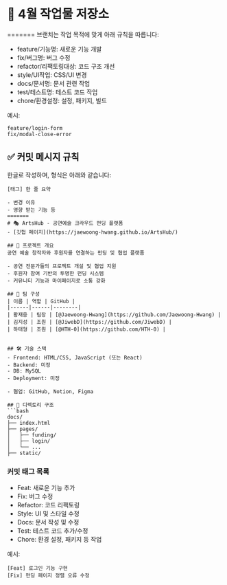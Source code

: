 
# 📆 4월 작업물 저장소


=======
브랜치는 작업 목적에 맞게 아래 규칙을 따릅니다:

- feature/기능명: 새로운 기능 개발
- fix/버그명: 버그 수정
- refactor/리팩토링대상: 코드 구조 개선
- style/UI작업: CSS/UI 변경
- docs/문서명: 문서 관련 작업
- test/테스트명: 테스트 코드 작업
- chore/환경설정: 설정, 패키지, 빌드

예시:
```
feature/login-form
fix/modal-close-error
```

## ✅ 커밋 메시지 규칙

한글로 작성하며, 형식은 아래와 같습니다:

```
[태그] 한 줄 요약

- 변경 이유
- 영향 받는 기능 등
=======
# 🎭 ArtsHub - 공연예술 크라우드 펀딩 플랫폼
- [깃헙 페이지](https://jaewoong-hwang.github.io/ArtsHub/)

## 📌 프로젝트 개요
공연 예술 창작자와 후원자를 연결하는 펀딩 및 협업 플랫폼

- 공연 전문가들의 프로젝트 개설 및 협업 지원
- 후원자 참여 기반의 투명한 펀딩 시스템
- 커뮤니티 기능과 마이페이지로 소통 강화

## 👥 팀 구성
| 이름 | 역할 | GitHub |
|------|------|--------|
| 황재웅 | 팀장 | [@Jaewoong-Hwang](https://github.com/Jaewoong-Hwang) |
| 김지성 | 조원 | [@JiwebD](https://github.com/JiwebD) |
| 하태형 | 조원 | [@HTH-0](https://github.com/HTH-0) |


## 🛠 기술 스택
- Frontend: HTML/CSS, JavaScript (또는 React)
- Backend: 미정
- DB: MySQL 
- Deployment: 미정

- 협업: GitHub, Notion, Figma

## 📂 디렉토리 구조
```bash
docs/
├── index.html
├── pages/
│   ├── funding/
│   ├── login/
│   └── ...
├── static/
```

### 커밋 태그 목록
- Feat: 새로운 기능 추가
- Fix: 버그 수정
- Refactor: 코드 리팩토링
- Style: UI 및 스타일 수정
- Docs: 문서 작성 및 수정
- Test: 테스트 코드 추가/수정
- Chore: 환경 설정, 패키지 등 작업

예시:
```
[Feat] 로그인 기능 구현
[Fix] 펀딩 페이지 정렬 오류 수정
```

